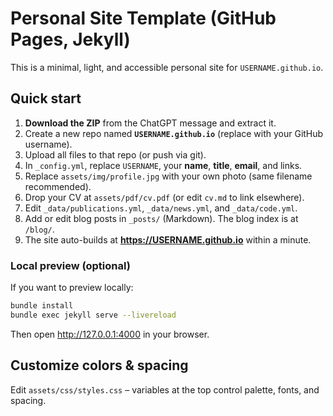 # Personal Site Template (GitHub Pages, Jekyll)

This is a minimal, light, and accessible personal site for `USERNAME.github.io`.

## Quick start
1. **Download the ZIP** from the ChatGPT message and extract it.
2. Create a new repo named **`USERNAME.github.io`** (replace with your GitHub username).
3. Upload all files to that repo (or push via git).
4. In `_config.yml`, replace `USERNAME`, your **name**, **title**, **email**, and links.
5. Replace `assets/img/profile.jpg` with your own photo (same filename recommended).
6. Drop your CV at `assets/pdf/cv.pdf` (or edit `cv.md` to link elsewhere).
7. Edit `_data/publications.yml`, `_data/news.yml`, and `_data/code.yml`.
8. Add or edit blog posts in `_posts/` (Markdown). The blog index is at `/blog/`.
9. The site auto-builds at **https://USERNAME.github.io** within a minute.

### Local preview (optional)
If you want to preview locally:
```bash
bundle install
bundle exec jekyll serve --livereload
```
Then open http://127.0.0.1:4000 in your browser.

## Customize colors & spacing
Edit `assets/css/styles.css` – variables at the top control palette, fonts, and spacing.

